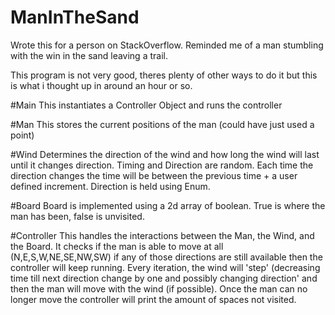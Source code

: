 # ManInTheSand
Wrote this for a person on StackOverflow. Reminded me of a man stumbling with the win in the sand leaving a trail.

This program is not very good, theres plenty of other ways to do it but this is what i thought up in around an hour or so.

#Main
This instantiates a Controller Object and runs the controller

#Man
This stores the current positions of the man (could have just used a point)

#Wind
Determines the direction of the wind and how long the wind will last until it changes direction. Timing and Direction are random. Each time the direction changes the time will be between the previous time + a user defined increment. Direction is held using Enum.

#Board
Board is implemented using a 2d array of boolean. True is where the man has been, false is unvisited.

#Controller
This handles the interactions between the Man, the Wind, and the Board. It checks if the man is able to move at all (N,E,S,W,NE,SE,NW,SW) if any of those directions are still available then the controller will keep running. Every iteration, the wind will 'step' (decreasing time till next direction change by one and possibly changing direction' and then the man will move with the wind (if possible). Once the man can no longer move the controller will print the amount of spaces not visited.
